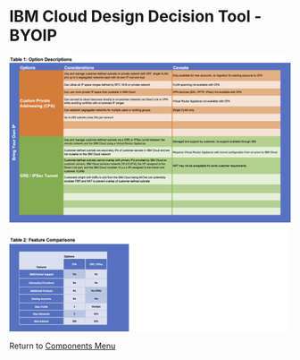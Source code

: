 # IBM Cloud Design Decision Tool - BYOIP

![Options](/images/byoip.png)

Return to [Components Menu](../README.md)
